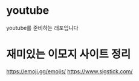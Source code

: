 # youtube
youtube를 준비하는 래포입니다

# 재미있는 이모지 사이트 정리
https://emoji.gg/emojis/
https://www.sigstick.com/
